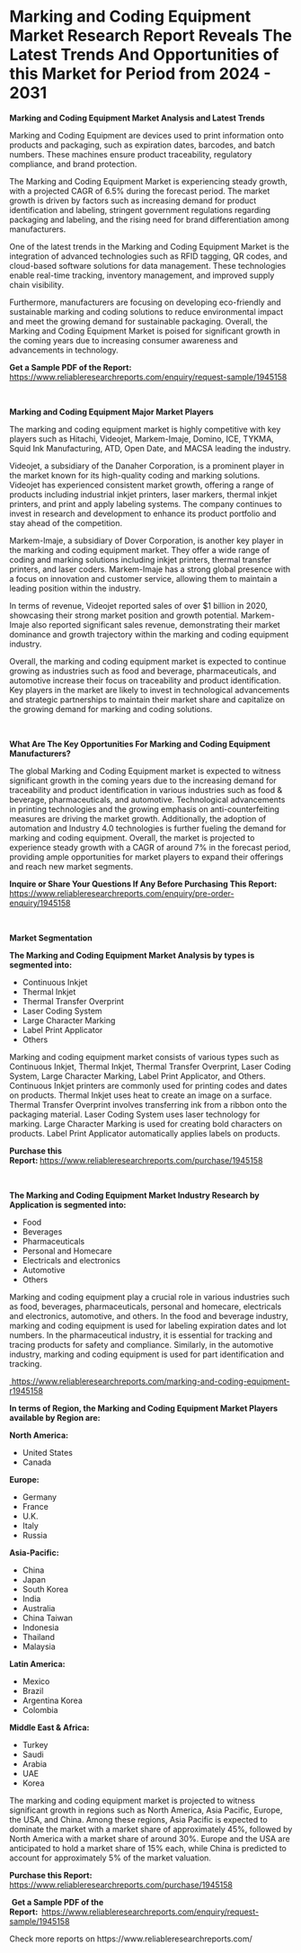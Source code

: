 <p><h1>Marking and Coding Equipment Market Research Report Reveals The Latest Trends And Opportunities of this Market for Period from 2024 - 2031</h1></p><p><strong>Marking and Coding Equipment Market Analysis and Latest Trends</strong></p>
<p><p>Marking and Coding Equipment are devices used to print information onto products and packaging, such as expiration dates, barcodes, and batch numbers. These machines ensure product traceability, regulatory compliance, and brand protection.</p><p>The Marking and Coding Equipment Market is experiencing steady growth, with a projected CAGR of 6.5% during the forecast period. The market growth is driven by factors such as increasing demand for product identification and labeling, stringent government regulations regarding packaging and labeling, and the rising need for brand differentiation among manufacturers.</p><p>One of the latest trends in the Marking and Coding Equipment Market is the integration of advanced technologies such as RFID tagging, QR codes, and cloud-based software solutions for data management. These technologies enable real-time tracking, inventory management, and improved supply chain visibility.</p><p>Furthermore, manufacturers are focusing on developing eco-friendly and sustainable marking and coding solutions to reduce environmental impact and meet the growing demand for sustainable packaging. Overall, the Marking and Coding Equipment Market is poised for significant growth in the coming years due to increasing consumer awareness and advancements in technology.</p></p>
<p><strong>Get a Sample PDF of the Report:&nbsp;</strong> <a href="https://www.reliableresearchreports.com/enquiry/request-sample/1945158">https://www.reliableresearchreports.com/enquiry/request-sample/1945158</a></p>
<p>&nbsp;</p>
<p><strong>Marking and Coding Equipment Major Market Players</strong></p>
<p><p>The marking and coding equipment market is highly competitive with key players such as Hitachi, Videojet, Markem-Imaje, Domino, ICE, TYKMA, Squid Ink Manufacturing, ATD, Open Date, and MACSA leading the industry. </p><p>Videojet, a subsidiary of the Danaher Corporation, is a prominent player in the market known for its high-quality coding and marking solutions. Videojet has experienced consistent market growth, offering a range of products including industrial inkjet printers, laser markers, thermal inkjet printers, and print and apply labeling systems. The company continues to invest in research and development to enhance its product portfolio and stay ahead of the competition.</p><p>Markem-Imaje, a subsidiary of Dover Corporation, is another key player in the marking and coding equipment market. They offer a wide range of coding and marking solutions including inkjet printers, thermal transfer printers, and laser coders. Markem-Imaje has a strong global presence with a focus on innovation and customer service, allowing them to maintain a leading position within the industry.</p><p>In terms of revenue, Videojet reported sales of over $1 billion in 2020, showcasing their strong market position and growth potential. Markem-Imaje also reported significant sales revenue, demonstrating their market dominance and growth trajectory within the marking and coding equipment industry. </p><p>Overall, the marking and coding equipment market is expected to continue growing as industries such as food and beverage, pharmaceuticals, and automotive increase their focus on traceability and product identification. Key players in the market are likely to invest in technological advancements and strategic partnerships to maintain their market share and capitalize on the growing demand for marking and coding solutions.</p></p>
<p>&nbsp;</p>
<p><strong>What Are The Key Opportunities For Marking and Coding Equipment Manufacturers?</strong></p>
<p><p>The global Marking and Coding Equipment market is expected to witness significant growth in the coming years due to the increasing demand for traceability and product identification in various industries such as food & beverage, pharmaceuticals, and automotive. Technological advancements in printing technologies and the growing emphasis on anti-counterfeiting measures are driving the market growth. Additionally, the adoption of automation and Industry 4.0 technologies is further fueling the demand for marking and coding equipment. Overall, the market is projected to experience steady growth with a CAGR of around 7% in the forecast period, providing ample opportunities for market players to expand their offerings and reach new market segments.</p></p>
<p><strong>Inquire or Share Your Questions If Any Before Purchasing This Report:</strong> <a href="https://www.reliableresearchreports.com/enquiry/pre-order-enquiry/1945158">https://www.reliableresearchreports.com/enquiry/pre-order-enquiry/1945158</a></p>
<p>&nbsp;</p>
<p><strong>Market Segmentation</strong></p>
<p><strong>The Marking and Coding Equipment Market Analysis by types is segmented into:</strong></p>
<p><ul><li>Continuous Inkjet</li><li>Thermal Inkjet</li><li>Thermal Transfer Overprint</li><li>Laser Coding System</li><li>Large Character Marking</li><li>Label Print Applicator</li><li>Others</li></ul></p>
<p><p>Marking and coding equipment market consists of various types such as Continuous Inkjet, Thermal Inkjet, Thermal Transfer Overprint, Laser Coding System, Large Character Marking, Label Print Applicator, and Others. Continuous Inkjet printers are commonly used for printing codes and dates on products. Thermal Inkjet uses heat to create an image on a surface. Thermal Transfer Overprint involves transferring ink from a ribbon onto the packaging material. Laser Coding System uses laser technology for marking. Large Character Marking is used for creating bold characters on products. Label Print Applicator automatically applies labels on products.</p></p>
<p><strong>Purchase this Report:&nbsp;</strong><a href="https://www.reliableresearchreports.com/purchase/1945158">https://www.reliableresearchreports.com/purchase/1945158</a></p>
<p>&nbsp;</p>
<p><strong>The Marking and Coding Equipment Market Industry Research by Application is segmented into:</strong></p>
<p><ul><li>Food</li><li>Beverages</li><li>Pharmaceuticals</li><li>Personal and Homecare</li><li>Electricals and electronics</li><li>Automotive</li><li>Others</li></ul></p>
<p><p>Marking and coding equipment play a crucial role in various industries such as food, beverages, pharmaceuticals, personal and homecare, electricals and electronics, automotive, and others. In the food and beverage industry, marking and coding equipment is used for labeling expiration dates and lot numbers. In the pharmaceutical industry, it is essential for tracking and tracing products for safety and compliance. Similarly, in the automotive industry, marking and coding equipment is used for part identification and tracking.</p></p>
<p><a href="https://www.reliableresearchreports.com/marking-and-coding-equipment-r1945158">&nbsp;https://www.reliableresearchreports.com/marking-and-coding-equipment-r1945158</a></p>
<p><strong>In terms of Region, the Marking and Coding Equipment Market Players available by Region are:</strong></p>
<p>
    <p> <strong> North America: </strong>
        <ul>
            <li>United States</li>
            <li>Canada</li>
        </ul>
        </p> 
    <p> <strong> Europe: </strong>
        <ul>
            <li>Germany</li>
            <li>France</li>
            <li>U.K.</li>
            <li>Italy</li>
            <li>Russia</li>
        </ul>
        </p> 
    <p> <strong> Asia-Pacific: </strong>
        <ul>
            <li>China</li>
            <li>Japan</li>
            <li>South Korea</li>
            <li>India</li>
            <li>Australia</li>
            <li>China Taiwan</li>
            <li>Indonesia</li>
            <li>Thailand</li>
            <li>Malaysia</li>
        </ul>
        </p> 
    <p> <strong> Latin America: </strong>
        <ul>
            <li>Mexico</li>
            <li>Brazil</li>
            <li>Argentina Korea</li>
            <li>Colombia</li>
        </ul>
        </p> 
    <p> <strong> Middle East & Africa: </strong>
        <ul>
            <li>Turkey</li>
            <li>Saudi</li>
            <li>Arabia</li>
            <li>UAE</li>
            <li>Korea</li>
        </ul>
    </p>
    </p>
<p><p>The marking and coding equipment market is projected to witness significant growth in regions such as North America, Asia Pacific, Europe, the USA, and China. Among these regions, Asia Pacific is expected to dominate the market with a market share of approximately 45%, followed by North America with a market share of around 30%. Europe and the USA are anticipated to hold a market share of 15% each, while China is predicted to account for approximately 5% of the market valuation.</p></p>
<p><strong>Purchase this Report: </strong><a href="https://www.reliableresearchreports.com/purchase/1945158">https://www.reliableresearchreports.com/purchase/1945158</a></p>
<p>&nbsp;<strong>Get a Sample PDF of the Report:&nbsp;&nbsp;</strong><a href="https://www.reliableresearchreports.com/enquiry/request-sample/1945158">https://www.reliableresearchreports.com/enquiry/request-sample/1945158</a></p>
<p><strong></strong></p>
<p>Check more reports on https://www.reliableresearchreports.com/</p>